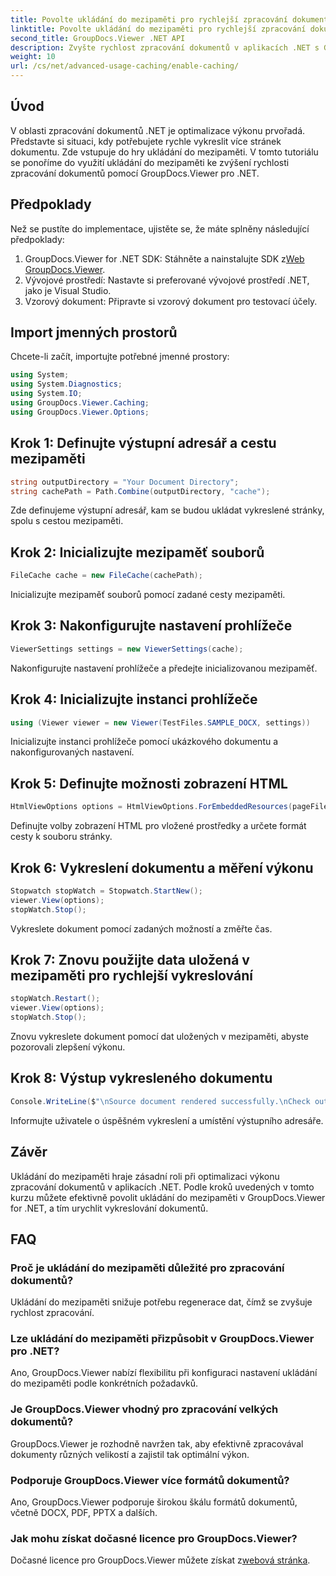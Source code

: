 ```yaml
---
title: Povolte ukládání do mezipaměti pro rychlejší zpracování dokumentů
linktitle: Povolte ukládání do mezipaměti pro rychlejší zpracování dokumentů
second_title: GroupDocs.Viewer .NET API
description: Zvyšte rychlost zpracování dokumentů v aplikacích .NET s GroupDocs.Viewer využitím mezipaměti. Optimalizujte výkon bez námahy.
weight: 10
url: /cs/net/advanced-usage-caching/enable-caching/
---
```

## Úvod
V oblasti zpracování dokumentů .NET je optimalizace výkonu prvořadá. Představte si situaci, kdy potřebujete rychle vykreslit více stránek dokumentu. Zde vstupuje do hry ukládání do mezipaměti. V tomto tutoriálu se ponoříme do využití ukládání do mezipaměti ke zvýšení rychlosti zpracování dokumentů pomocí GroupDocs.Viewer pro .NET.
## Předpoklady
Než se pustíte do implementace, ujistěte se, že máte splněny následující předpoklady:
1.  GroupDocs.Viewer for .NET SDK: Stáhněte a nainstalujte SDK z[Web GroupDocs.Viewer](https://releases.groupdocs.com/viewer/net/).
2. Vývojové prostředí: Nastavte si preferované vývojové prostředí .NET, jako je Visual Studio.
3. Vzorový dokument: Připravte si vzorový dokument pro testovací účely.

## Import jmenných prostorů
Chcete-li začít, importujte potřebné jmenné prostory:
```csharp
using System;
using System.Diagnostics;
using System.IO;
using GroupDocs.Viewer.Caching;
using GroupDocs.Viewer.Options;
```

## Krok 1: Definujte výstupní adresář a cestu mezipaměti
```csharp
string outputDirectory = "Your Document Directory";
string cachePath = Path.Combine(outputDirectory, "cache");
```
Zde definujeme výstupní adresář, kam se budou ukládat vykreslené stránky, spolu s cestou mezipaměti.
## Krok 2: Inicializujte mezipaměť souborů
```csharp
FileCache cache = new FileCache(cachePath);
```
Inicializujte mezipaměť souborů pomocí zadané cesty mezipaměti.
## Krok 3: Nakonfigurujte nastavení prohlížeče
```csharp
ViewerSettings settings = new ViewerSettings(cache);
```
Nakonfigurujte nastavení prohlížeče a předejte inicializovanou mezipaměť.
## Krok 4: Inicializujte instanci prohlížeče
```csharp
using (Viewer viewer = new Viewer(TestFiles.SAMPLE_DOCX, settings))
```
Inicializujte instanci prohlížeče pomocí ukázkového dokumentu a nakonfigurovaných nastavení.
## Krok 5: Definujte možnosti zobrazení HTML
```csharp
HtmlViewOptions options = HtmlViewOptions.ForEmbeddedResources(pageFilePathFormat);
```
Definujte volby zobrazení HTML pro vložené prostředky a určete formát cesty k souboru stránky.
## Krok 6: Vykreslení dokumentu a měření výkonu
```csharp
Stopwatch stopWatch = Stopwatch.StartNew();
viewer.View(options);
stopWatch.Stop();
```
Vykreslete dokument pomocí zadaných možností a změřte čas.
## Krok 7: Znovu použijte data uložená v mezipaměti pro rychlejší vykreslování
```csharp
stopWatch.Restart();
viewer.View(options);
stopWatch.Stop();
```
Znovu vykreslete dokument pomocí dat uložených v mezipaměti, abyste pozorovali zlepšení výkonu.
## Krok 8: Výstup vykresleného dokumentu
```csharp
Console.WriteLine($"\nSource document rendered successfully.\nCheck output in {outputDirectory}.");
```
Informujte uživatele o úspěšném vykreslení a umístění výstupního adresáře.

## Závěr
Ukládání do mezipaměti hraje zásadní roli při optimalizaci výkonu zpracování dokumentů v aplikacích .NET. Podle kroků uvedených v tomto kurzu můžete efektivně povolit ukládání do mezipaměti v GroupDocs.Viewer for .NET, a tím urychlit vykreslování dokumentů.
## FAQ
### Proč je ukládání do mezipaměti důležité pro zpracování dokumentů?
Ukládání do mezipaměti snižuje potřebu regenerace dat, čímž se zvyšuje rychlost zpracování.
### Lze ukládání do mezipaměti přizpůsobit v GroupDocs.Viewer pro .NET?
Ano, GroupDocs.Viewer nabízí flexibilitu při konfiguraci nastavení ukládání do mezipaměti podle konkrétních požadavků.
### Je GroupDocs.Viewer vhodný pro zpracování velkých dokumentů?
GroupDocs.Viewer je rozhodně navržen tak, aby efektivně zpracovával dokumenty různých velikostí a zajistil tak optimální výkon.
### Podporuje GroupDocs.Viewer více formátů dokumentů?
Ano, GroupDocs.Viewer podporuje širokou škálu formátů dokumentů, včetně DOCX, PDF, PPTX a dalších.
### Jak mohu získat dočasné licence pro GroupDocs.Viewer?
 Dočasné licence pro GroupDocs.Viewer můžete získat z[webová stránka](https://purchase.groupdocs.com/temporary-license/).